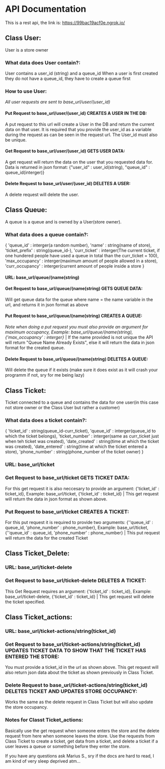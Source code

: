 # API Documentation
This is a rest api, the link is: https://99bac19acf0e.ngrok.io/
## Class User:
User is a store owner
### What data does User contain?:
User contains a user_id (string) and a queue_id
When a user is first created they do not have a queue_id, they have to create a queue first

### How to use User:
*All user requests are sent to base_url/user/(user_id)*
#### Put Request to base_url/user/(user_id)  CREATES A USER IN THE DB:
A put request to this url will create a User in the DB and return the current data on that user. It is required that you provide the user_id as a variable during the request
as can be seen in the request url. The User_id must also be unique.
#### Get Request to base_url/user/(user_id) GETS USER DATA:
A get request will return the data on the user that you requested data for.
Data is returned in json format:
{"user_id" : user_id(string), "queue_id" : queue_id(interger)}
#### Delete Request to base_url/user/(user_id) DELETES A USER:
A delete request will delete the user.

## Class Queue:
A queue is a queue and is owned by a User(store owner).
### What data does a queue contain?:
{
        'queue_id' : interger(a random number),
        'name' : string(name of store),
        'ticket_prefix' : string(queue_id-),
        'curr_ticket' : interger(The current ticket, if one hundered people have used a queue in total than the curr_ticket = 100),
        'max_occupancy' : interger(maximum amount of people allowed in a store),
        'curr_occupancy' : interger(current amount of people inside a store
    }

#### URL: base_url/queue/(name(string)
#### Get Request to base_url/queue/(name(string) GETS QUEUE DATA:
Will get queue data for the queue where name = the name variable in the url, and returns it in json format as above
#### Put Request to base_url/queue/(name(string) CREATES A QUEUE:
*Note when doing a put request you must also provide an argument for maximum occupancy, Example: base_url/queue/(name(string), {'max_occupancy' : interger}* |
If the name provided is not unique the API will return "Queue Name Already Exists", else it will return the data in json format for the created queue.
#### Delete Request to base_url/queue/(name(string) DELETES A QUEUE:
Will delete the queue if it exists (make sure it does exist as it will crash your programm if not, sry for me being lazy)


## Class Ticket:
Ticket connected to a queue and contains the data for one user(in this case not store owner or the Class User but rather a customer)
### What data does a ticket contain?:
{
        'ticket_id' : string(queue_id-curr_ticket),
        'queue_id' : interger(queue_id to which the ticket belongs),
        'ticket_number' : interger(same as curr_ticket just when teh ticket was created),
        'date_created' : string(time at which the ticket was created),
        'date_entered' : string(time at which the ticket entered a store),
        'phone_number' : string(phone_number of the ticket owner)
    }
### URL: base_url/ticket
### Get Request to base_url/ticket GETS TICKET DATA:
For this get request it is also neccesary to provide an argument: {'ticket_id' : ticket_id}, Example: base_url/ticket, {'ticket_id' : ticket_id} |
This get request will return the data in json format as shown above.
### Put Request to base_url/ticket CREATES A TICKET:
For this put request it is required to provide two arguments: {''queue_id' : queue_id, 'phone_number' : phone_number}, Example: base_url/ticket, {''queue_id' : queue_id, 'phone_number' : phone_number} |
This put request will return the data for the created Ticket

## Class Ticket_Delete:
### URL: base_url/ticket-delete
### Get Request to base_url/ticket-delete DELETES A TICKET:
This Get Request requires an argument: {'ticket_id' : ticket_id}, Example: base_url/ticket-delete, {'ticket_id' : ticket_id} |
This get request will delete the ticket specified.

## Class Ticket_actions:
### URL: base_url/ticket-actions/string(ticket_id)
### Get Request to base_url/ticket-actions/string(ticket_id) UPDATES TICKET DATA TO SHOW THAT THE TICKET HAS ENTERED THE STORE:
You must provide a ticket_id in the url as shown above. This get request will also return json data about the ticket as shown previously in Class Ticket.
### Delete Request to base_url/ticket-actions/string(ticket_id) DELETES TICKET AND UPDATES STORE OCCUPANCY:
Works the same as the delete request in Class Ticket but will also update the store occupancy.
### Notes for Classt Ticket_actions:
Basically use the get request when someone enters the store and the delete request from here when someone leaves the store.
Use the requests from Class Ticket to create a ticket, get data from a ticket, and delete a ticket if a user leaves a queue or something before they enter the store.

If you have any questions ask Marius S., sry if the docs are hard to read, I am kind of very sleep deprived atm...
